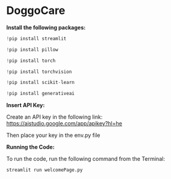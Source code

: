 # DoggoCare

__Install the following packages:__

```python
!pip install streamlit

!pip install pillow

!pip install torch

!pip install torchvision

!pip install scikit-learn

!pip install generativeai
```

__Insert API Key:__

Create an API key in the following link:
https://aistudio.google.com/app/apikey?hl=he

Then place your key in the env.py file

__Running the Code:__

To run the code, run the following command from the Terminal:
```python
streamlit run welcomePage.py
```


